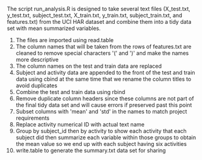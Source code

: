 The script run_analysis.R is designed to take several text files (X_test.txt, y_test.txt, subject_test.txt, X_train.txt, y_train.txt, subject_train.txt, and features.txt) from the UCI HAR dataset and combine them into a tidy data set with mean summarized variables.

1. The files are imported using read.table
2. The column names that will be taken from the rows of features.txt are cleaned to remove special characters '(' and ')' and make the names more descriptive
3. The column names on the test and train data are replaced
4. Subject and activity data are appended to the front of the test and train data using cbind at the same time that we rename the column titles to avoid duplicates
5. Combine the test and train data using rbind
6. Remove duplicate column headers since these columns are not part of the final tidy data set and will cause errors if preserved past this point
7. Subset columns with 'mean' and 'std' in the names to match project requirements
8. Replace activity numerical ID with actual text name
9. Group by subject_id then by activity to show each activity that each subject did then summarize each variable within those groups to obtain the mean value so we end up with each subject having six activities
10. write.table to generate the summary.txt data set for sharing
